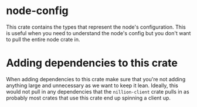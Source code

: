 # node-config

This crate contains the types that represent the node's configuration. This is useful when you need to understand the 
node's config but you don't want to pull the entire node crate in.

# Adding dependencies to this crate

When adding dependencies to this crate make sure that you're not adding anything large and unnecessary as we want to 
keep it lean. Ideally, this would not pull in any dependencies that the `nillion-client` crate pulls in as probably
most crates that use this crate end up spinning a client up.
